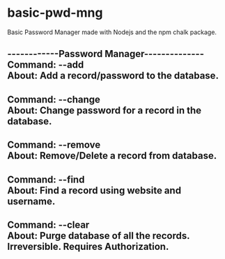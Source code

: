 # basic-pwd-mng
Basic Password Manager made with Nodejs and the npm chalk package.

------------Password Manager--------------
Command: --add  
About: Add a record/password to the database.
---------------------------
Command: --change  
About: Change password for a record in the database.
---------------------------
Command: --remove  
About: Remove/Delete a record from database.
---------------------------
Command: --find  
About: Find a record using website and username.
---------------------------
Command: --clear  
About: Purge database of all the records. Irreversible. Requires Authorization.
---------------------------
